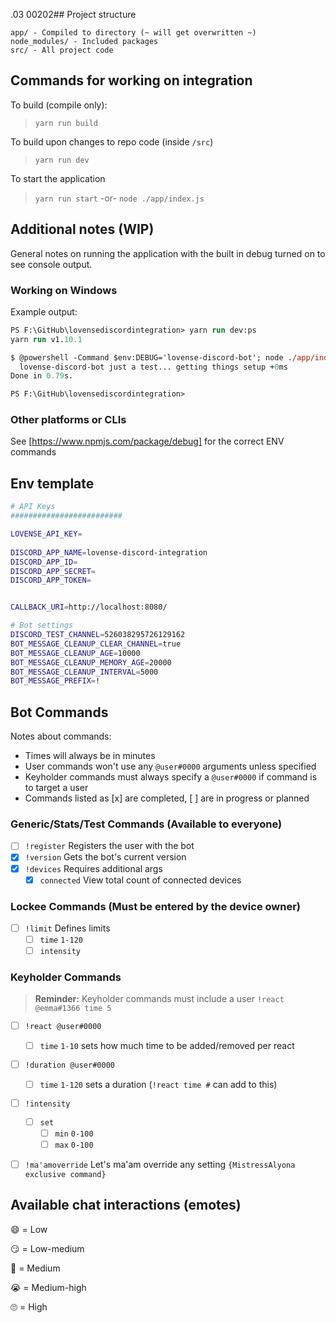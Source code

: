 .03
00202## Project structure

```
app/ - Compiled to directory (~ will get overwritten ~)
node_modules/ - Included packages
src/ - All project code
```

## Commands for working on integration

To build (compile only):

> `yarn run build`

To build upon changes to repo code (inside `/src`)

> `yarn run dev`

To start the application

> `yarn run start` -or- `node ./app/index.js`

## Additional notes (WIP)

General notes on running the application with the built in debug turned on to see
console output.


### Working on Windows

Example output: 
```ps
PS F:\GitHub\lovensediscordintegration> yarn run dev:ps
yarn run v1.10.1

$ @powershell -Command $env:DEBUG='lovense-discord-bot'; node ./app/index.js
  lovense-discord-bot just a test... getting things setup +0ms
Done in 0.79s.

PS F:\GitHub\lovensediscordintegration>
```

### Other platforms or CLIs

See [https://www.npmjs.com/package/debug] for the correct ENV commands


## Env template
```sh
# API Keys
#########################

LOVENSE_API_KEY=
 
DISCORD_APP_NAME=lovense-discord-integration
DISCORD_APP_ID=
DISCORD_APP_SECRET=
DISCORD_APP_TOKEN=


CALLBACK_URI=http://localhost:8080/

# Bot settings
DISCORD_TEST_CHANNEL=526038295726129162
BOT_MESSAGE_CLEANUP_CLEAR_CHANNEL=true
BOT_MESSAGE_CLEANUP_AGE=10000
BOT_MESSAGE_CLEANUP_MEMORY_AGE=20000
BOT_MESSAGE_CLEANUP_INTERVAL=5000
BOT_MESSAGE_PREFIX=!
```


## Bot Commands

Notes about commands:
- Times will always be in minutes
- User commands won't use any `@user#0000` arguments unless specified
- Keyholder commands must always specify a `@user#0000` if command is to target a user
- Commands listed as [x] are completed, [ ] are in progress or planned

### Generic/Stats/Test Commands (Available to everyone)
- [ ] `!register` Registers the user with the bot
- [x] `!version` Gets the bot's current version
- [x] `!devices` Requires additional args
  - [x] `connected` View total count of connected devices

### Lockee Commands (Must be entered by the device owner)
- [ ] `!limit` Defines limits
  - [ ] `time` `1-120`
  - [ ] `intensity`

### Keyholder Commands

> **Reminder:** Keyholder commands must include a user `!react @emma#1366 time 5`

- [ ] `!react @user#0000`
  - [ ] `time` `1-10` sets how much time to be added/removed per react
- [ ] `!duration @user#0000`
  - [ ] `time` `1-120` sets a duration (`!react time #` can add to this)
- [ ] `!intensity`
  - [ ] `set`
    - [ ] `min` `0-100`
    - [ ] `max` `0-100`

- [ ] `!ma'amoverride` Let's ma'am override any setting `{MistressAlyona exclusive command}`


## Available chat interactions (emotes)

:smile: = Low

:smirk: = Low-medium

:grimacing: = Medium

:sob: = Medium-high

:roll_eyes: = High